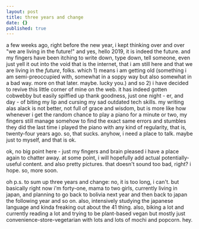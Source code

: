 ```yaml
---
layout: post
title: three years and change
date: {}
published: true
---
```


a few weeks ago, right before the new year, i kept thinking over and over "we are living in the future!" and yes, hello 2019, it is indeed the future. and my fingers have been itching to write down, type down, tell someone, even just yell it out into the void that is the internet, that i am still here and that we are living in the *future*, folks. which 1) means i am getting old (something i am semi-preoccupied with, somewhat in a soppy way but also somewhat in a bad way. more on that later. maybe. lucky you.) and so 2) i have decided to revive this little corner of mine on the web. it has indeed gotten cobwebby but easily spiffied up thank goodness, just one night - er, and day - of biting my lip and cursing my sad outdated tech skills. my writing alas alack is not better, not full of grace and wisdom, but is more like how whenever i get the random chance to play a piano for a minute or two, my fingers still manage somehow to find the exact same errors and stumbles they did the last time i played the piano with any kind of regularity, that is, twenty-four years ago. so, that sucks. anyhow, i need a place to talk. maybe just to myself, and that is ok. 

ok, no big point here - just my fingers and brain pleased i have a place again to chatter away. at some point, i will hopefully add actual potentially-useful content. and also pretty pictures. that doesn't sound too bad, right? i hope. so, more soon.

oh p.s. to sum up three years and change: no, it is too long, i can't. but basically right now i'm forty-one, mama to two girls, currently living in japan, and planning to go back to bolivia next year and then back to japan the following year and so on. also, intensively studying the japanese language and kinda freaking out about the 41 thing. also, biking a lot and currently reading a lot and trying to be plant-based vegan but mostly just convenience-store-vegetarian with lots and lots of mochi and popcorn. hey.

